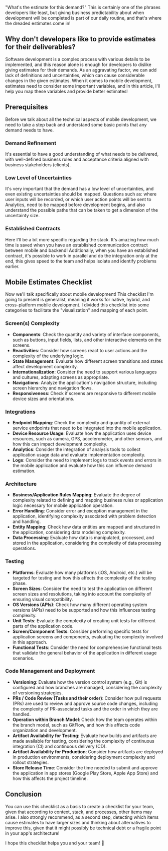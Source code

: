 "What's the estimate for this demand?" This is certainly one of the phrases developers like least, but giving business predictability about when development will be completed is part of our daily routine, and that's where the dreaded estimates come in!

## Why don't developers like to provide estimates for their deliverables?

Software development is a complex process with various details to be implemented, and this reason alone is enough for developers to dislike giving estimates for their demands. As an aggravating factor, we can add lack of definitions and uncertainties, which can cause considerable changes in the given estimates. When it comes to mobile development, estimates need to consider some important variables, and in this article, I'll help you map these variables and provide better estimates!

## Prerequisites

Before we talk about all the technical aspects of mobile development, we need to take a step back and understand some basic points that any demand needs to have.

### Demand Refinement

It's essential to have a good understanding of what needs to be delivered, with well-defined business rules and acceptance criteria aligned with business stakeholders (clients).

### Low Level of Uncertainties

It's very important that the demand has a low level of uncertainties, and even existing uncertainties should be mapped. Questions such as: where user inputs will be recorded, or which user action points will be sent to Analytics, need to be mapped before development begins, and also understand the possible paths that can be taken to get a dimension of the uncertainty size.

### Established Contracts

Here I'll be a bit more specific regarding the stack. It's amazing how much time is saved when you have an established communication contract between mobile and backend! Additionally, when you have an established contract, it's possible to work in parallel and do the integration only at the end, this gives speed to the team and helps isolate and identify problems earlier.

## Mobile Estimates Checklist

Now we'll talk specifically about mobile development! This checklist I'm going to present is generalist, meaning it works for native, hybrid, and cross-platform mobile development. I divided this checklist into some categories to facilitate the "visualization" and mapping of each point.

### Screen(s) Complexity

- **Components**: Check the quantity and variety of interface components, such as buttons, input fields, lists, and other interactive elements on the screens.
- **Reactivities**: Consider how screens react to user actions and the complexity of the underlying logic.
- **State Management**: Evaluate how different screen transitions and states affect development complexity.
- **Internationalization**: Consider the need to support various languages and cultures, adapting screens as appropriate.
- **Navigations**: Analyze the application's navigation structure, including screen hierarchy and navigation flows.
- **Responsiveness**: Check if screens are responsive to different mobile device sizes and orientations.

### Integrations

- **Endpoint Mapping**: Check the complexity and quantity of external service endpoints that need to be integrated into the mobile application.
- **Device Resource Usage**: Evaluate how the application uses device resources, such as camera, GPS, accelerometer, and other sensors, and how this can impact development complexity.
- **Analytics**: Consider the integration of analysis tools to collect application usage data and evaluate implementation complexity.
- **Logs**: Consider the need to implement logs to track events and errors in the mobile application and evaluate how this can influence demand estimation.

### Architecture

- **Business/Application Rules Mapping**: Evaluate the degree of complexity related to defining and mapping business rules or application logic necessary for mobile application operation.
- **Error Handling**: Consider error and exception management in the application, identifying complexity associated with problem detection and handling.
- **Entity Mapping**: Check how data entities are mapped and structured in the application, considering data modeling complexity.
- **Data Processing**: Evaluate how data is manipulated, processed, and stored in the application, considering the complexity of data processing operations.

### Testing

- **Platforms**: Evaluate how many platforms (iOS, Android, etc.) will be targeted for testing and how this affects the complexity of the testing phase.
- **Screen Sizes**: Consider the need to test the application on different screen sizes and resolutions, taking into account the complexity of ensuring visual compatibility.
- **OS Versions (APIs)**: Check how many different operating system versions (APIs) need to be supported and how this influences testing complexity.
- **Unit Tests**: Evaluate the complexity of creating unit tests for different parts of the application code.
- **Screen/Component Tests**: Consider performing specific tests for application screens and components, evaluating the complexity involved in this approach.
- **Functional Tests**: Consider the need for comprehensive functional tests that validate the general behavior of the application in different usage scenarios.

### Code Management and Deployment

- **Versioning**: Evaluate how the version control system (e.g., Git) is configured and how branches are managed, considering the complexity of versioning strategies.
- **PRs / Code Review (Tasks and their order)**: Consider how pull requests (PRs) are used to review and approve source code changes, including the complexity of PR-associated tasks and the order in which they are handled.
- **Operation within Branch Model**: Check how the team operates within the branch model, such as GitFlow, and how this affects code organization and development.
- **Artifact Availability for Testing**: Evaluate how builds and artifacts are made available for testing, considering the complexity of continuous integration (CI) and continuous delivery (CD).
- **Artifact Availability for Production**: Consider how artifacts are deployed in production environments, considering deployment complexity and rollout strategies.
- **Store Release Time**: Consider the time needed to submit and approve the application in app stores (Google Play Store, Apple App Store) and how this affects the project timeline.

## Conclusion

You can use this checklist as a basis to create a checklist for your team, given that according to context, stack, and processes, other items may arise.
I also strongly recommend, as a second step, detecting which items cause estimates to have larger sizes and thinking about alternatives to improve this, given that it might possibly be technical debt or a fragile point in your app's architecture!

I hope this checklist helps you and your team! 🍻
 
